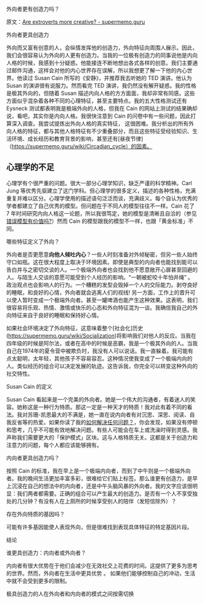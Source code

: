 外向者更有创造力吗？

原文：[Are extroverts more creative? - supermemo.guru](https://supermemo.guru/wiki/Are_extroverts_more_creative%3F)

外向者更具创造力

外向而又富有创意的人，会纵情发挥他的创造力，外向特征向周围人展示。因此，我们会很容易认为外向的人更有创造力。当我的一位极有创造力的同事说他是内向人格的时候，我感到十分疑惑。他能接连不断地想出各式各样的创意。我们主要通过邮件沟通，这样会对他的内心世界存在误解，所以我想更了解一下他的内心世界。他读过 Susan Cain 所写的《安静》，并推荐我去听她的 TED 演讲。他认为 Susan 的演讲很有说服力。然而看完 TED 演讲，我仍然没有解开疑惑。我的性格是极其外向的，但随着 Susan 描述内向人格的方方面面，我却非常有同感。这些方面似乎混杂着各种不同的心理特征，甚至主要特点。我的五大性格测试还有 Eysneck 测试都表明我是极端外向的人格，但我在 Cain 的网站上测试的结果确却说，看吧，其实你是内向人格。我很快注意到 Cain 的问卷中有一些问题，因此打算深入调查。我尝试提炼出外向人格的真实特征， 这很困难。我分析出的所有外向人格的特征，都与其他人格特征有不少重叠部分，而且这些特征受经验知识、生活环境、成长经历和教育背景的影响，甚至还有[昼夜节律] （https://supermemo.guru/wiki/Circadian_cycle）的因素。

## 心理学的不足

心理学有个很严重的问题。很大一部分心理学知识，缺乏严谨的科学精神。Carl Jung 等优秀先驱建立了这门学科。但心理学的很多定义，描述的各种性格，充满重复并难以区分。心理学使用的描述语句泛泛而谈，充满歧义。每个自认为优秀的学者都建立了自己优秀的模型。但问题在于不同人的模型往往不一样。Cain 花了 7 年时间研究内向人格这一论题，所以我很笃定，她的模型是清晰且自洽的（参见[错误模型有价值吗?](https://supermemo.guru/wiki/What's_the_value_of_wrong_models%3F)）然而 Cain 的模型跟我的模型不一样，也跟「黄金标准」不同。

哪些特征定义了外向？

外向者是否更愿意**向他人倾吐内心**？一些人时刻准备对外倾秘密，但另一些人始终守口如瓶。这在很大程度上取决于环境因素。即使是典型的内向者也能找到能可以告白并与之密切交谈的人。一个极端外向者也会找到他不愿意敞开心扉甚至回避的人。与陌生人交谈的意愿可能受到个人经历的影响。“一朝被蛇咬十年怕井绳” 。 政治观点也会影响人的行为。一个糟糕的发型会毁掉一个人的交际能力。剥夺良好的睡眠，和良好的心情，外向者就会逃离人们的视线! 另一方面，工作上的晋升可以使人暂时变成一个极端外向者。甚至一罐啤酒也能产生这种效果。这表明，我们很容易将乐观、热情、激情或快乐的心态和外向特征混为一谈。我确信我自己的外向特征来自于良好的睡眠和保持好心情。

如果社会环境决定了外向特征，这意味着整个[社会化]历史(https://supermemo.guru/wiki/Socialization)将影响我们对他人的反应。当我在四年级的时候是阿尔法，或者在高中的时候是恶霸，我是一个极其外向的人。当我自己在1974年的夏令营中被欺负时，我没有人可以说话。我一直躲着。我可能有点太聪明，太年轻，其他孩子不容易容忍。这种情况使我变成了一个极端内向的人。类似经历的组合可以决定发展的轨迹。这告诉我，你完全可以转变这种外向的社交特性。

Susan Cain 的定义

Susan Cain 看起来是一个完美的外向者。她是一个伟大的沟通者，有着迷人的笑容。她称这是一种行为特质。那这一定是一种天才的特质！我对此有着不同的看法。我对苏珊-凯恩最大的不满是，她一直在说内向者有对沉思、深思、阅读、自我反省等的热爱。如果你读了我的[如何解决任何问题？](https://supermemo.guru/wiki/How_to_solve_any_problem%3F)，你会发现，如果没有停顿和思考，几乎不可能有效地解决问题。有些人可能会在车上或洗澡时得到灵感。我声称我们需要更大的「保护模式」区块。这与人格特质无关。这都是关于创造力和注意力的问题，每个人都应该能够拥有。

内向者更具创造力吗？

按照 Cain 的标准，我在早上是一个极端内向者，而到了中午则是一个极端外向者。我的晚间生活更加丰富多彩，很难给它们贴上标签。那么谁更有创造力，是早上沉浸在自己的想法中的内向者，还是中午头脑风暴的外向者。我的文字应该很明显：我们两者都需要。正确的组合可以产生最大的创造力。是否有一个人不享受独处的几分钟？有没有人在上厕所的时候享受别人的陪伴（发短信除外）？

存在外向特质的基因吗？

可能有许多基因能使人表现外向，但是很难找到表现具体特征的特定基因片段。

结论

谁更具创造力：内向者或外向者？

内向者有很大优势在于他们会减少在无效社交上花费的时间。这提供了更多为思考的世界。然而，外向者在生活中更具优势 。 如果他们能够控制自己的冲动，生活中就不会受到更多的限制。

极具创造力的人在外向者和内向者的模式之间按需切换